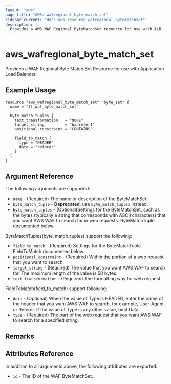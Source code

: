 ```yaml
---
layout: "aws"
page_title: "AWS: wafregional_byte_match_set"
sidebar_current: "docs-aws-resource-wafregional-bytematchset"
description: |-
  Provides a AWS WAF Regional ByteMatchSet resource for use with ALB.
---
```


# aws_wafregional_byte_match_set

Provides a WAF Regional Byte Match Set Resource for use with Application Load Balancer.

## Example Usage

```hcl
resource "aws_wafregional_byte_match_set" "byte_set" {
  name = "tf_waf_byte_match_set"

  byte_match_tuples {
    text_transformation   = "NONE"
    target_string         = "badrefer1"
    positional_constraint = "CONTAINS"

    field_to_match {
      type = "HEADER"
      data = "referer"
    }
  }
}
```

## Argument Reference

The following arguments are supported:

* `name` - (Required) The name or description of the ByteMatchSet.
* `byte_match_tuple` - **Deprecated**, use `byte_match_tuples` instead.
* `byte_match_tuples` - (Optional)Settings for the ByteMatchSet, such as the bytes (typically a string that corresponds with ASCII characters) that you want AWS WAF to search for in web requests. ByteMatchTuple documented below.


ByteMatchTuples(byte_match_tuples) support the following:

* `field_to_match` - (Required) Settings for the ByteMatchTuple. FieldToMatch documented below.
* `positional_constraint` - (Required) Within the portion of a web request that you want to search.
* `target_string` - (Required) The value that you want AWS WAF to search for. The maximum length of the value is 50 bytes.
* `text_transformation` - (Required) The formatting way for web request.

FieldToMatch(field_to_match) support following:

* `data` - (Optional) When the value of Type is HEADER, enter the name of the header that you want AWS WAF to search, for example, User-Agent or Referer. If the value of Type is any other value, omit Data.
* `type` - (Required) The part of the web request that you want AWS WAF to search for a specified string.

## Remarks

## Attributes Reference

In addition to all arguments above, the following attributes are exported:

* `id` - The ID of the WAF ByteMatchSet.
